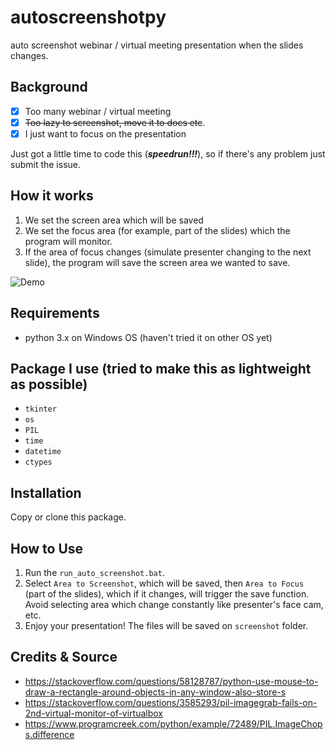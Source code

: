# autoscreenshotpy
auto screenshot webinar / virtual meeting presentation when the slides changes.

## Background
- [x] Too many webinar / virtual meeting
- [x] ~~Too lazy to screenshot, move it to docs etc~~.
- [x] I just want to focus on the presentation

Just got a little time to code this (***speedrun!!!***), so if there's any problem just submit the issue.

## How it works
1. We set the screen area which will be saved
2. We set the focus area (for example, part of the slides) which the program will monitor. 
3. If the area of focus changes (simulate presenter changing to the next slide), the program will save the screen area we wanted to save.

![Demo](demo.gif)

## Requirements
- python 3.x on Windows OS (haven't tried it on other OS yet)

## Package I use (tried to make this as lightweight as possible)
- ```tkinter```
- ```os```
- ```PIL```
- ```time```
- ```datetime```
- ```ctypes```

## Installation
Copy or clone this package.

## How to Use
1. Run the ```run_auto_screenshot.bat```.
2. Select ```Area to Screenshot```, which will be saved, then ```Area to Focus``` (part of the slides), which if it changes, will trigger the save function. Avoid selecting area which change constantly like presenter's face cam, etc.
3. Enjoy your presentation! The files will be saved on ```screenshot``` folder.

## Credits & Source
- https://stackoverflow.com/questions/58128787/python-use-mouse-to-draw-a-rectangle-around-objects-in-any-window-also-store-s
- https://stackoverflow.com/questions/3585293/pil-imagegrab-fails-on-2nd-virtual-monitor-of-virtualbox
- https://www.programcreek.com/python/example/72489/PIL.ImageChops.difference
